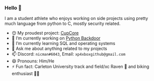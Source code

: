 ### Hello 👋

I am a student athlete who enjoys working on side projects using pretty much language from python to C, mostly security related.

- 😊 My proudest project: [CupCore](https://github.com/Grub4K/CupCore-dist)
- 🔭 I’m currently working on [Python Backdoor](https://github.com/xp4xbox/Python-Backdoor)
- 🌱 I’m currently learning SQL and operating systems
- 💬 Ask me about anything related to my projects
- 📫 Discord: `nicman#6043`, Email: `xp4xboxgithub@gmail.com`
- 😄 Pronouns: Him/He
- ⚡ Fun fact: Carleton University track and field/xc Raven 🏃 and biking enthusiast 🚵‍♂️
